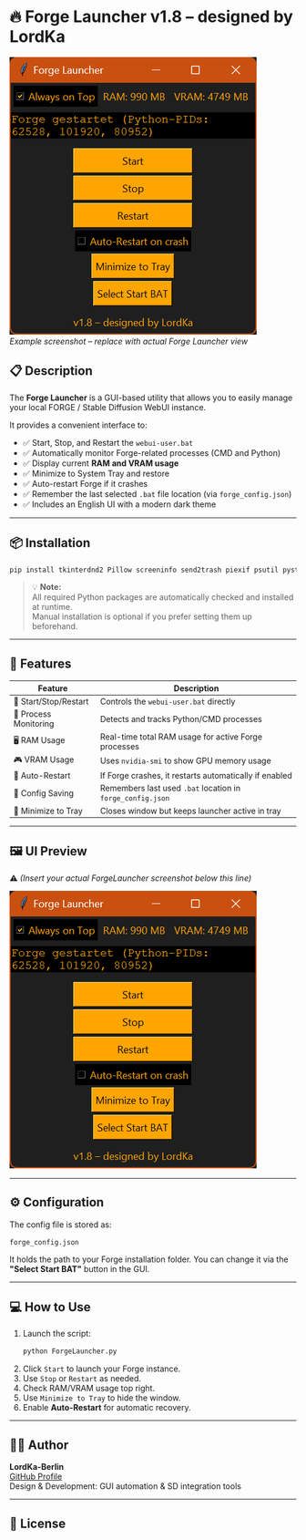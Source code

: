 # 🔥 Forge Launcher v1.8 – designed by LordKa

![Forge Launcher Screenshot](screenshots\mainscreen.png)  
*Example screenshot – replace with actual Forge Launcher view*

## 📋 Description

The **Forge Launcher** is a GUI-based utility that allows you to easily manage your local FORGE / Stable Diffusion WebUI instance.

It provides a convenient interface to:

- ✅ Start, Stop, and Restart the `webui-user.bat`
- ✅ Automatically monitor Forge-related processes (CMD and Python)
- ✅ Display current **RAM and VRAM usage**
- ✅ Minimize to System Tray and restore
- ✅ Auto-restart Forge if it crashes
- ✅ Remember the last selected `.bat` file location (via `forge_config.json`)
- ✅ Includes an English UI with a modern dark theme

---

## 📦 Installation

```bash
pip install tkinterdnd2 Pillow screeninfo send2trash piexif psutil pystray
```

> 💡 **Note:**  
> All required Python packages are automatically checked and installed at runtime.  
> Manual installation is optional if you prefer setting them up beforehand.

---

## 🚀 Features

| Feature | Description |
|--------|-------------|
| 🔁 Start/Stop/Restart | Controls the `webui-user.bat` directly |
| 🧠 Process Monitoring | Detects and tracks Python/CMD processes |
| 🖥 RAM Usage | Real-time total RAM usage for active Forge processes |
| 🎮 VRAM Usage | Uses `nvidia-smi` to show GPU memory usage |
| 🔄 Auto-Restart | If Forge crashes, it restarts automatically if enabled |
| 🧰 Config Saving | Remembers last used `.bat` location in `forge_config.json` |
| 🧳 Minimize to Tray | Closes window but keeps launcher active in tray |

---

## 🖼 UI Preview

⚠️ *(Insert your actual ForgeLauncher screenshot below this line)*

![ForgeLauncher GUI](screenshots/mainscreen.png)

---

## ⚙ Configuration

The config file is stored as:

```
forge_config.json
```

It holds the path to your Forge installation folder. You can change it via the **"Select Start BAT"** button in the GUI.

---

## 💻 How to Use

1. Launch the script:  
   ```bash
   python ForgeLauncher.py
   ```
2. Click `Start` to launch your Forge instance.
3. Use `Stop` or `Restart` as needed.
4. Check RAM/VRAM usage top right.
5. Use `Minimize to Tray` to hide the window.
6. Enable **Auto-Restart** for automatic recovery.

---

## 🧑‍💻 Author

**LordKa-Berlin**  
[GitHub Profile](https://github.com/LordKa-Berlin)  
Design & Development: GUI automation & SD integration tools

---

## 📜 License
